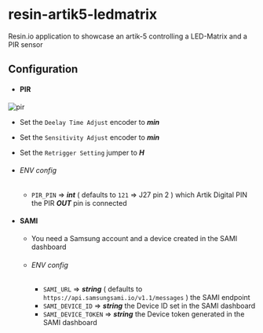 # resin-artik5-ledmatrix
Resin.io application to showcase an artik-5 controlling a LED-Matrix and a PIR sensor

## Configuration

* #### PIR
![pir](https://learn.adafruit.com/system/assets/assets/000/013/829/medium800/proximity_PIRbackLabeled.jpg?1390935476)
  * Set the `Deelay Time Adjust` encoder to __*min*__
  * Set the `Sensitivity Adjust` encoder to __*min*__
  * Set the `Retrigger Setting` jumper to __*H*__

  * ###### ENV config
    * `PIR_PIN` => __*int*__ ( defaults to `121` => J27 pin 2 ) which Artik Digital PIN the PIR __*OUT*__ pin is connected

* #### SAMI
  * You need a Samsung account and a device created in the SAMI dashboard
  * ###### ENV config
    * `SAMI_URL` => __*string*__ ( defaults to `https://api.samsungsami.io/v1.1/messages` ) the SAMI endpoint
    * `SAMI_DEVICE_ID` => __*string*__ the Device ID set in the SAMI dashboard
    * `SAMI_DEVICE_TOKEN` => __*string*__ the Device token generated in the SAMI dashboard
